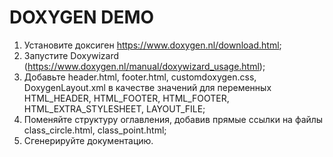 # DOXYGEN DEMO

1. Установите доксиген https://www.doxygen.nl/download.html;
2. Запустите Doxywizard (https://www.doxygen.nl/manual/doxywizard_usage.html);
3. Добавьте header.html, footer.html, customdoxygen.css, DoxygenLayout.xml в качестве значений для переменных HTML_HEADER, HTML_FOOTER, HTML_FOOTER, HTML_EXTRA_STYLESHEET, LAYOUT_FILE;
4. Поменяйте структуру оглавления, добавив прямые ссылки на файлы class_circle.html, class_point.html;
5. Сгенерируйте документацию.

